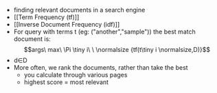 - finding relevant documents in a search engine
- [[Term Frequency (tf)]]
- [[Inverse Document Frequency (idf)]]
- For query with terms t (eg: ("another","sample")) the best match document is:
		$$args\ max\ \Pi \tiny i\ \ \normalsize {tf(t\tiny i \normalsize,D)}$$
- d∈D
- More often, we rank the documents, rather than take the best
	- you calculate through various pages
	- highest score = most relevant
